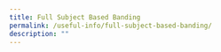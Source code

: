 ```yaml
---
title: Full Subject Based Banding
permalink: /useful-info/full-subject-based-banding/
description: ""
---
```

